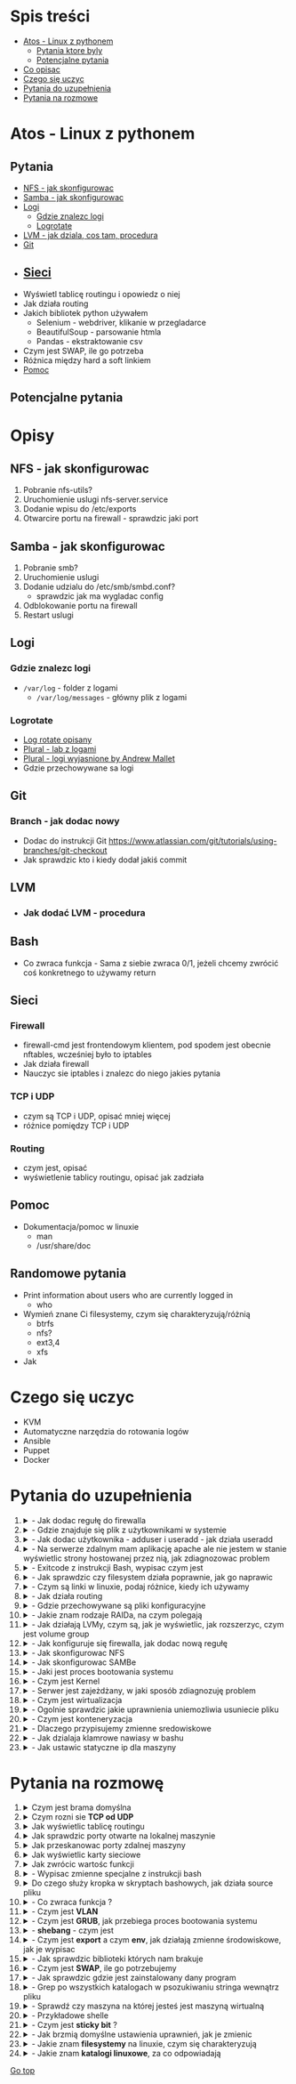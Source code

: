 # Spis treści 

- [Atos - Linux z pythonem](#atos---linux-z-pythonem)
	- [Pytania ktore byly](#pytania-ktore-były-ostatnio)
	- [Potencjalne pytania](#potencjalne-pytania)
- [Co opisac](#co-opisac)
- [Czego się uczyc](#czego-się-uczyc)
- [Pytania do uzupełnienia](#pytania-do-uzupełnienia)
- [Pytania na rozmowe](#pytania-na-rozmowę)



# Atos - Linux z pythonem

## Pytania
- [NFS - jak skonfigurowac](#nfs---jak-skonfigurowac)
- [Samba - jak skonfigurowac](#samba---jak-skonfigurowac)
- [Logi](#logi)
	- [Gdzie znalezc logi](#gdzie-znalezc-logi)
	- [Logrotate](#logrotate)
- [LVM - jak dziala, cos tam, procedura](#Lvm)
- [Git](#git)
- [Sieci](#sieci)
	-  
- Wyświetl tablicę routingu i opowiedz o niej
- Jak działa routing 
- Jakich bibliotek python używałem 
	- Selenium - webdriver, klikanie w przegladarce
	- BeautifulSoup - parsowanie htmla
	- Pandas - ekstraktowanie csv
- Czym jest SWAP, ile go potrzeba
- Różnica między hard a soft linkiem
- [Pomoc](#pomoc)





## Potencjalne pytania  


# Opisy
## NFS - jak skonfigurowac 
1. Pobranie nfs-utils?
1. Uruchomienie uslugi nfs-server.service
1. Dodanie wpisu do /etc/exports
1. Otwarcire portu na firewall - sprawdzic jaki port
## Samba - jak skonfigurowac 
1. Pobranie smb?
1. Uruchomienie uslugi 
1. Dodanie udzialu do /etc/smb/smbd.conf?
	- sprawdzic jak ma wygladac config
1. Odblokowanie portu na firewall
1. Restart uslugi

## Logi
### Gdzie znalezc logi
- ```/var/log``` - folder z logami  
	- ```/var/log/messages``` - główny plik z logami  
  
### Logrotate
- [Log rotate opisany](https://www.tecmint.com/install-logrotate-to-manage-log-rotation-in-linux/)
- [Plural - lab z logami](https://app.pluralsight.com/labs/play/65c22f76-5118-44a8-a8de-871e2061488a/task/1)
- [Plural - logi wyjasnione by Andrew Mallet ](https://app.pluralsight.com/course-player?clipId=0cc96a45-0ee8-4ff2-93ae-06247c6c3bfc)
- Gdzie przechowywane sa logi

## Git 
### Branch - jak dodac nowy
- Dodac do instrukcji Git https://www.atlassian.com/git/tutorials/using-branches/git-checkout
- Jak sprawdzic kto i kiedy dodał jakiś commit  
## LVM 
- ### Jak dodać LVM - procedura
## Bash 
- Co zwraca funkcja - Sama z siebie zwraca 0/1, jeżeli chcemy zwrócić coś konkretnego to używamy return
## Sieci
### Firewall
- firewall-cmd jest frontendowym klientem, pod spodem jest obecnie nftables, wcześniej było to iptables 
- Jak działa firewall 
- Nauczyc sie iptables i znalezc do niego jakies pytania

### TCP i UDP
- czym są TCP i UDP, opisać mniej więcej
- różnice pomiędzy TCP i UDP 

### Routing
- czym jest, opisać
- wyświetlenie tablicy routingu, opisać jak zadziała

## Pomoc 
- Dokumentacja/pomoc w linuxie
	- man 
	- /usr/share/doc

## Randomowe pytania

- Print information about users who are currently logged in
	- who 
- Wymień znane Ci filesystemy, czym się charakteryzują/różnią
	- btrfs
	- nfs?
	- ext3,4
	- xfs
- Jak 




# Czego się uczyc
- KVM 
- Automatyczne narzędzia do rotowania logów
- Ansible 
- Puppet
- Docker
	


# Pytania do uzupełnienia 
<ol>
	<li>
		<details> <summary>	- Jak dodac regułę do firewalla</summary>
			Tekst
		</details>
	</li>
	<li>
		<details> <summary>	- Gdzie znajduje się plik z użytkownikami w systemie </summary>
			/etc/passwd
		</details>
	</li>
	<li>
		<details> <summary>	- Jak dodac użytkownika - adduser i useradd - jak działa useradd</summary>
			Tekst
		</details>
	</li>
	<li>
		<details> <summary>	- Na serwerze zdalnym mam aplikację apache ale nie jestem w stanie wyświetlic strony hostowanej przez nią, jak zdiagnozowac problem </summary>
			Tekst
		</details>
	</li>
	<li>
		<details> <summary>	- Exitcode z instrukcji Bash, wypisac czym jest</summary>
			Tekst
		</details>
	</li>
	<li>
		<details> <summary>	- Jak sprawdzic czy filesystem działa poprawnie, jak go naprawic </summary>
			fsck."$filesystem"
		</details>
	</li>
	<li>
		<details> <summary>	- Czym są linki w linuxie, podaj różnice, kiedy ich używamy </summary>
			Tekst
		</details>
	</li>
	<li>
		<details> <summary>	- Jak działa routing</summary>
			Tekst
		</details>
	</li>
	<li>
		<details> <summary>	- Gdzie przechowywane są pliki konfiguracyjne</summary>
			/etc
		</details>
	</li>
	<li>
		<details> <summary>	- Jakie znam rodzaje RAIDa, na czym polegają</summary>
			Tekst
		</details>
	</li>
	<li>
		<details> <summary>	- Jak działają LVMy, czym są, jak je wyświetlic, jak rozszerzyc, czym jest volume group </summary>
			lvm 
			lslvm - wyświela lvm
			rozszerzenie lvm :
				- rozszerzenie partycji lvm w wirtualizatorze
				- <code>partprobe</code> - sprawdza 
		</details>
	</li>
	<li>
		<details> <summary>	- Jak konfiguruje się firewalla, jak dodac nową regułę</summary>
			Tekst
		</details>
	</li>
	<li>
		<details> <summary>	- Jak skonfigurowac NFS </summary>
			Tekst
		</details>
	</li>
	<li>
		<details> <summary>	- Jak skonfigurowac SAMBe</summary>
			Tekst
		</details>
	</li>
	<li>
		<details> <summary>	- Jaki jest proces bootowania systemu </summary>
			Tekst
		</details>
	</li>
	<li>
		<details> <summary>	- Czym jest Kernel </summary>
				Tekst	
		</details>
	</li>
	<li>
		<details> <summary>	- Serwer jest zajeżdżany, w jaki sposób zdiagnozuję problem </summary>
				Tekst
		</details>
	</li>
	<li>
		<details> <summary>	- Czym jest wirtualizacja  </summary>
				Tekst
		</details>
	</li>
	<li>
		<details> <summary>	- Ogolnie sprawdzic jakie uprawnienia uniemozliwia usuniecie pliku </summary>
				Tekst
		</details>
	</li>
	<li>
		<details> <summary>	- Czym jest konteneryzacja </summary>
				Tekst
		</details>
	</li>
	<li>
		<details> <summary>	- Dlaczego przypisujemy zmienne sredowiskowe </summary>
				Tekst
		</details>
	</li>
	<li>
		<details> <summary>	- Jak dzialaja klamrowe nawiasy w bashu </summary>
				Tekst
		</details>
	</li>
	<li>
		<details> <summary>	- Jak ustawic statyczne ip dla maszyny</summary>
				Tekst
		</details>
	</li>
</ol>


# Pytania na rozmowę 

<!-- Lista z ogarniętymi pytaniami  -->
<ol>
	<li>
		<details> <summary class="sieci">Czym jest brama domyślna </summary>
			- W sieci TCP/IP domyślna brama (sieciowa) (ang. default gateway) oznacza router, do którego komputery sieci lokalnej mają wysyłac pakiety o ile nie powinny byc one kierowane w siec lokalną lub do innych, znanych im routerów.
		</details> 
	</li>
	<li>
		<details> <summary class="sieci">Czym rozni sie <b>TCP od UDP</b></summary>
			- Działanie TCP oferuje coś w rodzaju potwierdzenia zwrotnego, że połączenie zostało nawiązane oraz wysyła dane w sesji pomiędzy dwoma węzłami. ... UDP to również protokół w warstwie transportowej, ale nie wymaga handshake'a ani potwierdzenia o otrzymaniu danych. 
			<a href="https://newsblog.pl/czym-one-sa-roznica-miedzy-protokolem-tcp-i-udp/">Podstawy sieci + opis TCP i UDP</a>
		</details>  
	</li>
	<li>
		<details> <summary class="sieci">Jak wyświetlic tablicę routingu </summary>
			- <code>ip route</code>   
		</details>  
	</li>
	<li>
		<details> <summary class="linux sieci">Jak sprawdzic porty otwarte na lokalnej maszynie </summary>
			- <code>netstat</code>  </br>
			- <code>netstat -a</code> - wyświetla wszystkie porty  </br>
			- <code>netstat -l</code> - wyświetla nasłuchujące porty   </br>
		</details>  
	</li>
	<li>
		<details> <summary class="linux sieci">Jak przeskanowac porty zdalnej maszyny </summary>
			- <code>nmap</code>
		</details>  
	</li>
	<li>
		<details> <summary class="linux sieci">Jak wyświetlic karty sieciowe </summary>
			- <code>ip a</code>
	</li>
	<li>
		<details> <summary class="linux bash">Jak zwrócic wartośc funkcji </summary>
			- <code> return </code>
		</details>
	</li>
	<li>
		<details> <summary>- Wypisac zmienne specjalne z instrukcji bash </summary>				
				<code>$?</code> - wynik ostatniej komendy ( najczesciej 0/2 - 0 to komenda wykonana prawidlowo, wszystko inne to blad, nie musi byc to 2, liczba moze byc nawet ujemna )   </br>
				<code>$$</code> - numer procesu używanego przez komende   </br>
				<code>!$</code> - ostatni użyty argument  </br>
				<code>$0</code> - nazwa programu  </br>
				<code>$1</code> - argumenty, zaczynaja sie od jednego, nie musi byc to jeden  </br>
				<code>$#</code> - liczba argumentow  </br>
				<code>$*</code> - wszystkie argumenty jako string  </br>
				<code>$@</code> - argumenty w postaci tablicy  </br>
				<a href="https://github.com/mariuszkuswik/Nauka/blob/main/Linux/Linux.md#zmienne-specjalne">Instrukcja z mojego githuba</a>
		</details>
	</li>
	<li>
		<details> <summary>Do czego służy kropka w skryptach bashowych, jak działa source pliku </summary>
			- Zmienne ze skryptu zaciaganego rowniez zastana zaciagniete  </br>
			- Zaciagany/sourcowany skrypt zostanie wykonany ( sprawdzic czy na pewno )  </br>
		</details>
	</li>
	<li>
		<details> <summary>- Co zwraca funkcja ? </summary>
			- Sama z siebie zwraca <b>exitcode</b>, domyslnie wartosc 0/1, żeby zwrócic coś więcej używamy <code>return</code>
		</details>
	</li>
	<li>
		<details> <summary>- Czym jest <b>VLAN</b></summary>
			- technologia sieciowa, która pozwala w ramach jednej fizycznej sieci lokalnej tworzyc wiele sieci logicznych (sieci wirtualnych)
		</details>
	</li>
	<li>
		<details> <summary>- Czym jest <b>GRUB</b>, jak przebiega proces bootowania systemu </summary>
			- boot manager,  który ładuje jądro Linuksa, jest to pierwsze oprogramowanie uruchamiane przy starcie systemu.  </br>
			[Czym jest grub + bootowanie](https://qa-stack.pl/ubuntu/347203/what-exactly-is-grub)
		</details>
	</li>
	<li>
		<details> <summary>- <b>shebang</b> - czym jest</summary>
			-  daje kontrole nad tym w jakim shellu zostanie wykonany skrypt, jezeli nie zostanie uzyty to skrypt wykona sie w obecnie uzywanym shellu 
		</details>
	</li>
	<li>
		<details> <summary>- Czym jest <b>export</b> a czym <b>env</b>, jak działają zmienne środowiskowe, jak je wypisac</summary>
			- <code>env</code> - wypisuje zmienne środowiskowe   </br> 
			- <code>export</code> - tworzy zmienną środowiskową   </br>	
		</details> 
	</li>
	<li>
		<details> <summary>- Jak sprawdzic biblioteki których nam brakuje </summary>
			- <code>ldd "sciezka docelowa komendy"</code>
		</details> 
	</li>
	<li>
		<details> <summary>- Czym jest <b>SWAP</b>, ile go potrzebujemy </summary>
			- Pamięc ulotna dostępna na dysku którą system może wykorzystywac, jej użycie jest zależne od stopnia swapiness, minimalna wielkośc powinna byc równa ilości RAM, ze względu na możliwośc hibernacji 
		</details> 
	</li>
	<li>
		<details> <summary>- Jak sprawdzic gdzie jest zainstalowany dany program </summary>
			- <code>whereis</code>
		</details>
	</li>
	<li>
		<details> <summary>- Grep po wszystkich katalogach w psozukiwaniu stringa wewnątrz pliku </summary>
			- <code>grep -R "string" sciezka docelowa ?</code>
	</li>
	<li>
		<details> <summary>- Sprawdź czy maszyna na której jesteś jest maszyną wirtualną </summary>
			- lscpu, wyświetla to czy maszyna jest wirtualizowana 
	</li>
	<li>
		<details> <summary>- Przykładowe shelle </summary>
			- <code>bash</code>  </br>
			- <code>zsh</code>  </br>
			- <code>fish</code>  </br>
		</details>
	</li>
	<li>
		<details> <summary>- Czym jest <b>sticky bit</b> ? </summary>
			- Na koniec komendy jak zmienic lub ustawic te specjalne bity. Do tego słuzy nam komenda chmod.  
				<code>chmod o+s <nazwa pliku></code>  </br>
				<code>chmod g+s <nazwa katalogu></code>  </br>
				<code>chmod u+s <nazwa pliku></code>  </br>
		</details>
	</li>
	<li>
		<details> <summary>- Jak brzmią domyślne ustawienia uprawnień, jak je zmienic </summary>
			- <code>umask</code> - sprawdzic jak zmienic 
		</details>
	</li>
	<li>
		<details> <summary>- Jakie znam <b>filesystemy</b> na linuxie, czym się charakteryzują</summary>
			- <code>ext2</code>  </br>
			- <code>ext3</code>  </br>
			- <code>ext4</code>  </br>
			- <code>xfs</code>  </br>
			- <code>btrfs</code>  </br>
			- <code>bfs</code>  </br>
		</details>
	</li>
	<li>
		<details> <summary>- Jakie znam <b>katalogi linuxowe</b>, za co odpowiadają</summary>
			- /boot - pliki niezbędne do uruchomienia systemu (kernel, initrd, pliki bootloadera - w przypadku GRUB)  </br>
			- /etc - pliki konfiguracyjne, ustawienia systemowe  </br>
			- /home - pliki określające ustawienia każdego użytkownika + ich pliki  </br>
			- /proc - wirtualny katalog, zawierający dane o aktualnie uruchomionych procesach  </br>
			- /tmp - pliki tymczasowe
		</details>
	</li>
</ol>

  



  
[Go top](#spis-treści)














